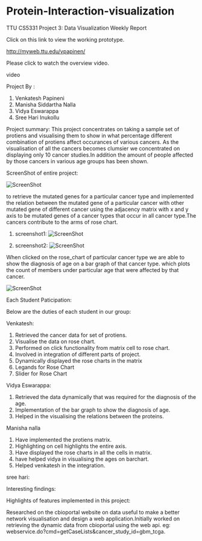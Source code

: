 # Protein-Interaction-visualization
TTU CS5331 Project 3: Data Visualization Weekly Report

Click on this link to view the working prototype. 

http://myweb.ttu.edu/vpapinen/

Please click to watch the overview video.

video


Project By :

1. Venkatesh Papineni 
2. Manisha Siddartha Nalla 
3. Vidya Eswarappa 
4. Sree Hari Inukollu 

Project summary: This project concentrates on taking a sample set of protiens and visualising them to show in what percentage different combination of protiens affect occurances of various cancers. As the visualisation of all the cancers becomes clumsier we concentrated on displaying only 10 cancer studies.In addition the amount of people affected by those cancers in various age groups has been shown.

ScreenShot of entire project:

![ScreenShot]()


to retrieve the mutated genes for a particular cancer type and implemented the relation between the mutated gene of a particular cancer with other mutated gene of different cancer using the adjacency matrix with x and y axis to be mutated genes of a cancer types that occur in all cancer type.The cancers contribute to the arms of rose chart. 

1. screenshot1:
![ScreenShot](https://github.com/venkatesh45/Protein-Interaction-visualization/blob/master/2016-12-10.png)

2. screenshot2:
![ScreenShot](https://github.com/venkatesh45/Protein-Interaction-visualization/blob/master/2016-12-10%20(1).png)



When clicked on the rose_chart of particular cancer type we are able to show the diagnosis of age on a bar graph of that cancer type. which plots the count of members under particular age that were affected by that cancer.

![ScreenShot](https://github.com/venkatesh45/Protein-Interaction-visualization/blob/master/bar%20graph.png)

Each Student Paticipation:

Below are the duties of each student in our group:

Venkatesh:

1. Retrieved the cancer data for set of protiens.
2. Visualise the data on rose chart.
3. Performed on click functionality from matrix cell to rose chart.
4. Involved in integration of different parts of project. 
5. Dynamically displayed the rose charts in the matrix
6. Legands for Rose Chart
7. Slider for Rose Chart

Vidya Eswarappa:

1. Retrieved the data dynamically that was required for the diagnosis of the age.
2. Implementation of the bar graph to show the diagnosis of age.
3. Helped in the visualising the relations between the proteins.

Manisha nalla

1. Have implemented the protiens matrix.
2. Highlighting on cell highlights the entire axis.
3. Have displayed the rose charts in all the cells in matrix.
4. have helped vidya in visualising the ages on barchart.
5. Helped venkatesh in the integration.

sree hari:


Interesting findings:
 
Highlights of features implemented in this project:

Researched on the cbioportal website on data useful to make a better network visualisation and design a web application.Initially worked on retrieving the dynamic data from cbioportal using the web api. eg: webservice.do?cmd=getCaseLists&cancer_study_id=gbm_tcga.

